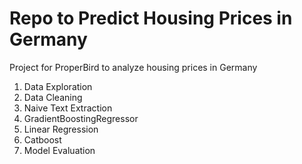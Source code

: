 # Repo to Predict Housing Prices in Germany
Project for ProperBird to analyze housing prices in Germany

1. Data Exploration
2. Data Cleaning
3. Naive Text Extraction
4. GradientBoostingRegressor
5. Linear Regression
6. Catboost
7. Model Evaluation
